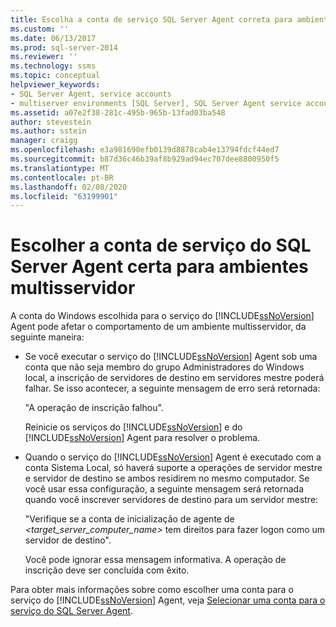 ```yaml
---
title: Escolha a conta de serviço SQL Server Agent correta para ambientes multisservidor | Microsoft Docs
ms.custom: ''
ms.date: 06/13/2017
ms.prod: sql-server-2014
ms.reviewer: ''
ms.technology: ssms
ms.topic: conceptual
helpviewer_keywords:
- SQL Server Agent, service accounts
- multiserver environments [SQL Server], SQL Server Agent service account behavior
ms.assetid: a07e2f38-281c-495b-965b-13fad03ba548
author: stevestein
ms.author: sstein
manager: craigg
ms.openlocfilehash: e3a981690efb0139d8878cab4e13794fdcf44ed7
ms.sourcegitcommit: b87d36c46b39af8b929ad94ec707dee8800950f5
ms.translationtype: MT
ms.contentlocale: pt-BR
ms.lasthandoff: 02/08/2020
ms.locfileid: "63199901"
---
```

# <a name="choose-the-right-sql-server-agent-service-account-for-multiserver-environments"></a>Escolher a conta de serviço do SQL Server Agent certa para ambientes multisservidor
  A conta do Windows escolhida para o serviço do [!INCLUDE[ssNoVersion](../../includes/ssnoversion-md.md)] Agent pode afetar o comportamento de um ambiente multisservidor, da seguinte maneira:  
  
-   Se você executar o serviço do [!INCLUDE[ssNoVersion](../../includes/ssnoversion-md.md)] Agent sob uma conta que não seja membro do grupo Administradores do Windows local, a inscrição de servidores de destino em servidores mestre poderá falhar. Se isso acontecer, a seguinte mensagem de erro será retornada:  
  
     "A operação de inscrição falhou".  
  
     Reinicie os serviços do [!INCLUDE[ssNoVersion](../../includes/ssnoversion-md.md)] e do [!INCLUDE[ssNoVersion](../../includes/ssnoversion-md.md)] Agent para resolver o problema.  
  
-   Quando o serviço do [!INCLUDE[ssNoVersion](../../includes/ssnoversion-md.md)] Agent é executado com a conta Sistema Local, só haverá suporte a operações de servidor mestre e servidor de destino se ambos residirem no mesmo computador. Se você usar essa configuração, a seguinte mensagem será retornada quando você inscrever servidores de destino para um servidor mestre:  
  
     "Verifique se a conta de inicialização de agente de *<target_server_computer_name>* tem direitos para fazer logon como um servidor de destino".  
  
     Você pode ignorar essa mensagem informativa. A operação de inscrição deve ser concluída com êxito.  
  
 Para obter mais informações sobre como escolher uma conta para o serviço do [!INCLUDE[ssNoVersion](../../includes/ssnoversion-md.md)] Agent, veja [Selecionar uma conta para o serviço do SQL Server Agent](select-an-account-for-the-sql-server-agent-service.md).  
  
  
